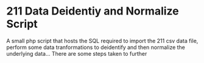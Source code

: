 # 211 Data Deidentiy and Normalize Script

A small php script that hosts the SQL required to import the 211 csv data file, perform some data tranformations to deidentify and then normalize the underlying data...
There are some steps taken to further 



